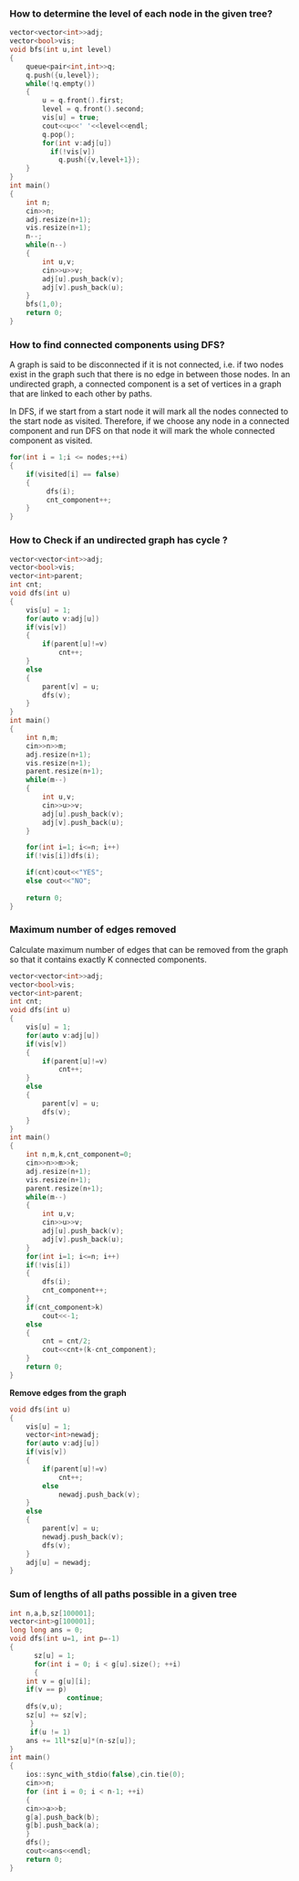 ### How to determine the level of each node in the given tree?
```cpp
vector<vector<int>>adj;
vector<bool>vis;
void bfs(int u,int level)
{
    queue<pair<int,int>>q;
    q.push({u,level});
    while(!q.empty())
    {
        u = q.front().first;
        level = q.front().second;
        vis[u] = true;
        cout<<u<<' '<<level<<endl;
        q.pop();
        for(int v:adj[u])
          if(!vis[v])
            q.push({v,level+1});
    }
}
int main()
{
    int n;
    cin>>n;
    adj.resize(n+1);
    vis.resize(n+1);
    n--;
    while(n--)
    {
        int u,v;
        cin>>u>>v;
        adj[u].push_back(v);
        adj[v].push_back(u);
    }
    bfs(1,0);
    return 0;
}
```

### How to find connected components using DFS?

A graph is said to be disconnected if it is not connected, i.e. if two nodes exist in the graph such that there is no edge in between those nodes. In an undirected graph, a connected component is a set of vertices in a graph that are linked to each other by paths.

In DFS, if we start from a start node it will mark all the nodes connected to the start node as visited. Therefore, if we choose any node in a connected component and run DFS on that node it will mark the whole connected component as visited.

```cpp
for(int i = 1;i <= nodes;++i) 
{
    if(visited[i] == false)     
    {
         dfs(i);
         cnt_component++;
    }
}
```
### How to Check if an undirected graph has cycle ?
```cpp
vector<vector<int>>adj;
vector<bool>vis;
vector<int>parent;
int cnt;
void dfs(int u)
{
    vis[u] = 1;
    for(auto v:adj[u])
    if(vis[v])
    {
        if(parent[u]!=v)
            cnt++;
    }
    else
    {
        parent[v] = u;
        dfs(v);
    }
}
int main()
{
    int n,m;
    cin>>n>>m;
    adj.resize(n+1);
    vis.resize(n+1);
    parent.resize(n+1);
    while(m--)
    {
        int u,v;
        cin>>u>>v;
        adj[u].push_back(v);
        adj[v].push_back(u);
    }

    for(int i=1; i<=n; i++)
    if(!vis[i])dfs(i);

    if(cnt)cout<<"YES";
    else cout<<"NO";
    
    return 0;
}
```
### Maximum number of edges removed
Calculate maximum number of edges that can be removed from the graph so that it contains exactly K connected components.
```cpp
vector<vector<int>>adj;
vector<bool>vis;
vector<int>parent;
int cnt;
void dfs(int u)
{
    vis[u] = 1;
    for(auto v:adj[u])
    if(vis[v])
    {
        if(parent[u]!=v)
            cnt++;
    }
    else
    {
        parent[v] = u;
        dfs(v);
    }
}
int main()
{
    int n,m,k,cnt_component=0;
    cin>>n>>m>>k;
    adj.resize(n+1);
    vis.resize(n+1);
    parent.resize(n+1);
    while(m--)
    {
        int u,v;
        cin>>u>>v;
        adj[u].push_back(v);
        adj[v].push_back(u);
    }
    for(int i=1; i<=n; i++)
    if(!vis[i])
    {
        dfs(i);
        cnt_component++;
    }
    if(cnt_component>k)
        cout<<-1;
    else
    {
        cnt = cnt/2;
        cout<<cnt+(k-cnt_component);
    }
    return 0;
}
```
**Remove edges from the graph**
```cpp
void dfs(int u)
{
    vis[u] = 1;
    vector<int>newadj;
    for(auto v:adj[u])
    if(vis[v])
    {
        if(parent[u]!=v)
            cnt++;
        else
            newadj.push_back(v);
    }
    else
    {
        parent[v] = u;
        newadj.push_back(v);
        dfs(v);
    }
    adj[u] = newadj;
}
```

### Sum of lengths of all paths possible in a given tree
```cpp
int n,a,b,sz[100001];
vector<int>g[100001];
long long ans = 0;
void dfs(int u=1, int p=-1)
{
      sz[u] = 1;
      for(int i = 0; i < g[u].size(); ++i)
      {
	int v = g[u][i];
	if(v == p)
              continue;
	dfs(v,u);
	sz[u] += sz[v];
     }
     if(u != 1)
	ans += 1ll*sz[u]*(n-sz[u]);
}
int main()
{
    ios::sync_with_stdio(false),cin.tie(0);
    cin>>n;
    for (int i = 0; i < n-1; ++i)
    {
	cin>>a>>b;
	g[a].push_back(b);
	g[b].push_back(a);
    }
    dfs();
    cout<<ans<<endl;
    return 0;
}
```
